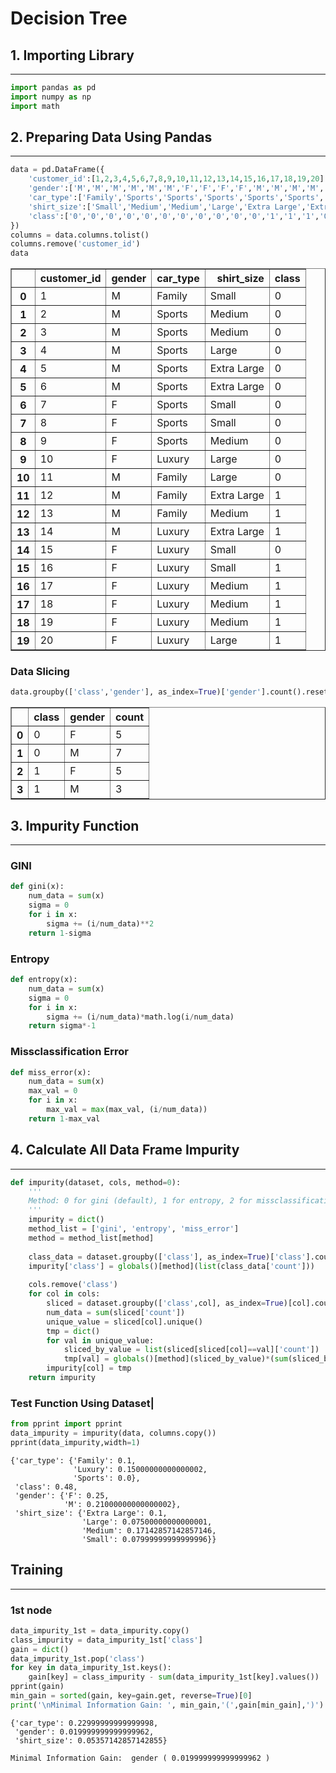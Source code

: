 # Decision Tree

## 1. Importing Library
--------------------------------


```python
import pandas as pd
import numpy as np
import math
```

## 2. Preparing Data Using Pandas
---------------------------------------------


```python
data = pd.DataFrame({
    'customer_id':[1,2,3,4,5,6,7,8,9,10,11,12,13,14,15,16,17,18,19,20],
    'gender':['M','M','M','M','M','M','F','F','F','F','M','M','M','M','F','F','F','F','F','F'],
    'car_type':['Family','Sports','Sports','Sports','Sports','Sports','Sports','Sports','Sports','Luxury','Family','Family','Family','Luxury','Luxury','Luxury','Luxury','Luxury','Luxury','Luxury'],
    'shirt_size':['Small','Medium','Medium','Large','Extra Large','Extra Large','Small','Small','Medium','Large','Large','Extra Large','Medium','Extra Large','Small','Small','Medium','Medium','Medium','Large'],
    'class':['0','0','0','0','0','0','0','0','0','0','0','1','1','1','0','1','1','1','1','1']
})
columns = data.columns.tolist()
columns.remove('customer_id')
data
```




<div>
<table border="1" class="dataframe">
  <thead>
    <tr style="text-align: right;">
      <th></th>
      <th>customer_id</th>
      <th>gender</th>
      <th>car_type</th>
      <th>shirt_size</th>
      <th>class</th>
    </tr>
  </thead>
  <tbody>
    <tr>
      <th>0</th>
      <td>1</td>
      <td>M</td>
      <td>Family</td>
      <td>Small</td>
      <td>0</td>
    </tr>
    <tr>
      <th>1</th>
      <td>2</td>
      <td>M</td>
      <td>Sports</td>
      <td>Medium</td>
      <td>0</td>
    </tr>
    <tr>
      <th>2</th>
      <td>3</td>
      <td>M</td>
      <td>Sports</td>
      <td>Medium</td>
      <td>0</td>
    </tr>
    <tr>
      <th>3</th>
      <td>4</td>
      <td>M</td>
      <td>Sports</td>
      <td>Large</td>
      <td>0</td>
    </tr>
    <tr>
      <th>4</th>
      <td>5</td>
      <td>M</td>
      <td>Sports</td>
      <td>Extra Large</td>
      <td>0</td>
    </tr>
    <tr>
      <th>5</th>
      <td>6</td>
      <td>M</td>
      <td>Sports</td>
      <td>Extra Large</td>
      <td>0</td>
    </tr>
    <tr>
      <th>6</th>
      <td>7</td>
      <td>F</td>
      <td>Sports</td>
      <td>Small</td>
      <td>0</td>
    </tr>
    <tr>
      <th>7</th>
      <td>8</td>
      <td>F</td>
      <td>Sports</td>
      <td>Small</td>
      <td>0</td>
    </tr>
    <tr>
      <th>8</th>
      <td>9</td>
      <td>F</td>
      <td>Sports</td>
      <td>Medium</td>
      <td>0</td>
    </tr>
    <tr>
      <th>9</th>
      <td>10</td>
      <td>F</td>
      <td>Luxury</td>
      <td>Large</td>
      <td>0</td>
    </tr>
    <tr>
      <th>10</th>
      <td>11</td>
      <td>M</td>
      <td>Family</td>
      <td>Large</td>
      <td>0</td>
    </tr>
    <tr>
      <th>11</th>
      <td>12</td>
      <td>M</td>
      <td>Family</td>
      <td>Extra Large</td>
      <td>1</td>
    </tr>
    <tr>
      <th>12</th>
      <td>13</td>
      <td>M</td>
      <td>Family</td>
      <td>Medium</td>
      <td>1</td>
    </tr>
    <tr>
      <th>13</th>
      <td>14</td>
      <td>M</td>
      <td>Luxury</td>
      <td>Extra Large</td>
      <td>1</td>
    </tr>
    <tr>
      <th>14</th>
      <td>15</td>
      <td>F</td>
      <td>Luxury</td>
      <td>Small</td>
      <td>0</td>
    </tr>
    <tr>
      <th>15</th>
      <td>16</td>
      <td>F</td>
      <td>Luxury</td>
      <td>Small</td>
      <td>1</td>
    </tr>
    <tr>
      <th>16</th>
      <td>17</td>
      <td>F</td>
      <td>Luxury</td>
      <td>Medium</td>
      <td>1</td>
    </tr>
    <tr>
      <th>17</th>
      <td>18</td>
      <td>F</td>
      <td>Luxury</td>
      <td>Medium</td>
      <td>1</td>
    </tr>
    <tr>
      <th>18</th>
      <td>19</td>
      <td>F</td>
      <td>Luxury</td>
      <td>Medium</td>
      <td>1</td>
    </tr>
    <tr>
      <th>19</th>
      <td>20</td>
      <td>F</td>
      <td>Luxury</td>
      <td>Large</td>
      <td>1</td>
    </tr>
  </tbody>
</table>
</div>



### Data Slicing


```python
data.groupby(['class','gender'], as_index=True)['gender'].count().reset_index(name='count')
```




<div>
<table border="1" class="dataframe">
  <thead>
    <tr style="text-align: right;">
      <th></th>
      <th>class</th>
      <th>gender</th>
      <th>count</th>
    </tr>
  </thead>
  <tbody>
    <tr>
      <th>0</th>
      <td>0</td>
      <td>F</td>
      <td>5</td>
    </tr>
    <tr>
      <th>1</th>
      <td>0</td>
      <td>M</td>
      <td>7</td>
    </tr>
    <tr>
      <th>2</th>
      <td>1</td>
      <td>F</td>
      <td>5</td>
    </tr>
    <tr>
      <th>3</th>
      <td>1</td>
      <td>M</td>
      <td>3</td>
    </tr>
  </tbody>
</table>
</div>



## 3. Impurity Function
--------------------------------

### GINI


```python
def gini(x):
    num_data = sum(x)
    sigma = 0
    for i in x:
        sigma += (i/num_data)**2
    return 1-sigma
```

### Entropy


```python
def entropy(x):
    num_data = sum(x)
    sigma = 0
    for i in x:
        sigma += (i/num_data)*math.log(i/num_data)
    return sigma*-1
```

### Missclassification Error


```python
def miss_error(x):
    num_data = sum(x)
    max_val = 0
    for i in x:
        max_val = max(max_val, (i/num_data))
    return 1-max_val
```

## 4. Calculate All Data Frame Impurity
---------------------------------------------------


```python
def impurity(dataset, cols, method=0):
    '''
    Method: 0 for gini (default), 1 for entropy, 2 for missclassification error
    '''
    impurity = dict()
    method_list = ['gini', 'entropy', 'miss_error']
    method = method_list[method]
    
    class_data = dataset.groupby(['class'], as_index=True)['class'].count().reset_index(name='count')
    impurity['class'] = globals()[method](list(class_data['count']))
    
    cols.remove('class')
    for col in cols:
        sliced = dataset.groupby(['class',col], as_index=True)[col].count().reset_index(name='count')
        num_data = sum(sliced['count'])
        unique_value = sliced[col].unique()
        tmp = dict()
        for val in unique_value:
            sliced_by_value = list(sliced[sliced[col]==val]['count'])
            tmp[val] = globals()[method](sliced_by_value)*(sum(sliced_by_value)/num_data)
        impurity[col] = tmp
    return impurity
```

### Test Function Using Dataset|


```python
from pprint import pprint
data_impurity = impurity(data, columns.copy())
pprint(data_impurity,width=1)
```

    {'car_type': {'Family': 0.1,
                  'Luxury': 0.15000000000000002,
                  'Sports': 0.0},
     'class': 0.48,
     'gender': {'F': 0.25,
                'M': 0.21000000000000002},
     'shirt_size': {'Extra Large': 0.1,
                    'Large': 0.07500000000000001,
                    'Medium': 0.17142857142857146,
                    'Small': 0.07999999999999996}}


## Training
---------------
### 1st node


```python
data_impurity_1st = data_impurity.copy()
class_impurity = data_impurity_1st['class']
gain = dict()
data_impurity_1st.pop('class')
for key in data_impurity_1st.keys():
    gain[key] = class_impurity - sum(data_impurity_1st[key].values())
pprint(gain)
min_gain = sorted(gain, key=gain.get, reverse=True)[0]
print('\nMinimal Information Gain: ', min_gain,'(',gain[min_gain],')')
```

    {'car_type': 0.22999999999999998,
     'gender': 0.019999999999999962,
     'shirt_size': 0.05357142857142855}
    
    Minimal Information Gain:  gender ( 0.019999999999999962 )



```python

```
